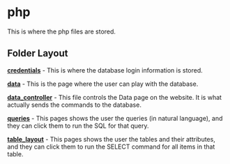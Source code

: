 # php

This is where the php files are stored.

## Folder Layout

[**credentials**](credentials) - This is where the database login information is stored.

[**data**](data.php) - This is the page where the user can play with the database.

[**data_controller**](data_controller.php) - This file controls the Data page on the website. It is what actually sends the commands to the database.

[**queries**](queries.php) - This pages shows the user the queries (in natural language), and they can click them to run the SQL for that query.

[**table_layout**](table_layout.php) - This pages shows the user the tables and their attributes, and they can click them to run the SELECT command for all items in that table.
